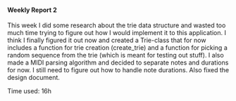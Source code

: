#### Weekly Report 2
This week I did some research about the trie data structure and wasted too much time trying to figure out how I would implement it to this application. I think I finally figured it out now and created a Trie-class that for now includes a function for trie creation (create_trie) and a function for picking a random sequence from the trie (which is meant for testing out stuff). I also made a MIDI parsing algorithm and decided to separate notes and durations for now. I still need to figure out how to handle note durations. Also fixed the design document. 

Time used: 16h
